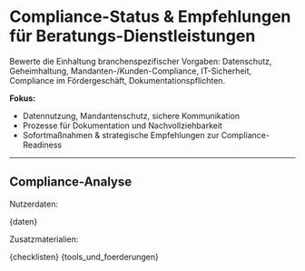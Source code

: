 # Compliance-Status & Empfehlungen für Beratungs-Dienstleistungen

Bewerte die Einhaltung branchenspezifischer Vorgaben: Datenschutz, Geheimhaltung, Mandanten-/Kunden-Compliance, IT-Sicherheit, Compliance im Fördergeschäft, Dokumentationspflichten.

**Fokus:**
- Datennutzung, Mandantenschutz, sichere Kommunikation
- Prozesse für Dokumentation und Nachvollziehbarkeit
- Sofortmaßnahmen & strategische Empfehlungen zur Compliance-Readiness

---

## Compliance-Analyse

Nutzerdaten:

{daten}

Zusatzmaterialien:

{checklisten}
{tools_und_foerderungen}
